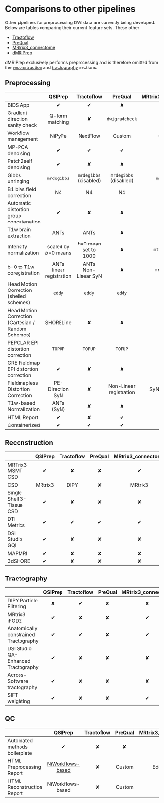 # Comparisons to other pipelines

Other pipelines for preprocessing DWI data are currently being developed. Below are tables comparing
their current feature sets. These other

 * [Tractoflow](https://doi.org/10.1016/j.neuroimage.2020.116889)
 * [PreQual](https://doi.org/10.1101/2020.09.14.260240)
 * [MRtrix3_connectome](https://github.com/BIDS-Apps/MRtrix3_connectome)
 * [dMRIPrep](https://github.com/nipreps/dmriprep)

 dMRIPrep exclusively performs preprocessing and is therefore omitted from the [reconstruction](#reconstruction) and [tractography](#tractography) sections.

## Preprocessing

|                                                     | QSIPrep                  | Tractoflow             | PreQual                 | MRtrix3_connectome | dMRIPrep         |
| --------------------------------------------------- | :----------------------: | :--------------------: | :---------------------: | :----------------: | :--------------: |
| BIDS App                                            |            ✔             |           ✔            |            ✘            |         ✔          |        ✔         |
| Gradient direction sanity check                     |     Q-form matching      |           ✘            |     `dwigradcheck`      |         ✘          |        ✘         |
| Workflow management                                 |          NiPyPe          |        NextFlow        |         Custom          |       Custom       |      NiPyPe      |
| MP-PCA denoising                                    |            ✔             |           ✔            |            ✔            |         ✔          |        ✘         |
| Patch2self denoising                                |            ✔             |           ✘            |            ✘            |         ✘          |        ✘         |
| Gibbs unringing                                     |       `mrdegibbs`        | `mrdegibbs` (disabled) | `mrdegibbs` (disabled)  |    `mrdegibbs`     |        ✘         |
| B1 bias field correction                            |            N4            |           N4           |           N4            |         N4         |        ✘         |
| Automatic distortion group concatenation            |            ✔             |           ✘            |            ✘            |         ✔          |        ✘         |
| T1w brain extraction                                |           ANTs           |          ANTs          |            ✘            |         ✘          |       ANTs       |
| Intensity normalization                             |  scaled by *b*=0 means   | *b*=0 mean set to 1000 |            ✘            |   `mtnormalize`    |        ✘         |
| b=0 to T1w coregistration                           | ANTs linear registration |  ANTs Non-Linear SyN   |            ✘            |    `mrregister`    |     FSL BBR      |
| Head Motion Correction (shelled schemes)            |          `eddy`          |         `eddy`         |         `eddy`          |       `eddy`       |        ✘         |
| Head Motion Correction (Cartesian / Random Schemes) |        SHORELine         |           ✘            |            ✘            |         ✘          |        ✘         |
| PEPOLAR EPI distortion correction                   |         `TOPUP`          |        `TOPUP`         |         `TOPUP`         |      `TOPUP`       |     `TOPUP`      |
| GRE Fieldmap EPI distortion correction              |            ✔             |           ✘            |            ✘            |         ✘          |        ✔         |
| Fieldmapless Distortion Correction                  |     PE-Direction SyN     |           ✘            | Non-Linear registration |    SyN b0-DISCO    | PE-Direction SyN |
| T1w-based Normalization                             |        ANTs (SyN)        |           ✘            |            ✘            |         ✘          |    ANTs (SyN)    |
| HTML Report                                         |            ✔             |           ✘            |            ✔            |         ✘          |        ✔         |
| Containerized                                       |            ✔             |           ✔            |            ✔            |         ✔          |        ✔         |


## Reconstruction

|                           | QSIPrep | Tractoflow | PreQual | MRtrix3_connectome |
| ------------------------- | :-----: | :--------: | :-----: | :----------------: |
| MRTrix3 MSMT CSD          |    ✔    |     ✘      |    ✘    |         ✔          |
| CSD                       | MRtrix3 |    DIPY    |    ✘    |      MRtrix3       |
| Single Shell 3-Tissue CSD |    ✔    |     ✘      |    ✘    |         ✘          |
| DTI Metrics               |    ✔    |     ✔      |    ✔    |         ✔          |
| DSI Studio GQI            |    ✔    |     ✘      |    ✘    |         ✘          |
| MAPMRI                    |    ✔    |     ✘      |    ✘    |         ✘          |
| 3dSHORE                   |    ✔    |     ✘      |    ✘    |         ✘          |

## Tractography

|                                       | QSIPrep | Tractoflow | PreQual | MRtrix3_connectome |
| ------------------------------------- | :-----: | :--------: | :-----: | :----------------: |
| DIPY Particle Filtering               |    ✘    |     ✔      |    ✘    |         ✘          |
| MRtrix3 iFOD2                         |    ✔    |     ✘      |    ✘    |         ✔          |
| Anatomically constrained Tractography |    ✔    |     ✔      |    ✘    |         ✔          |
| DSI Studio QA-Enhanced Tractography   |    ✔    |     ✘      |    ✘    |         ✘          |
| Across-Software tractography          |    ✔    |     ✘      |    ✘    |         ✘          |
| SIFT weighting                        |    ✔    |     ✘      |    ✘    |         ✔          |

## QC

|                               | QSIPrep           | Tractoflow | PreQual | MRtrix3_connectome |
| ----------------------------- | :---------------: | :--------: | :-----: | :----------------: |
| Automated methods boilerplate |         ✔         |     ✘      |    ✘    |         ✘          |
| HTML Preprocessing Report     | [NiWorkflows-based](preprocessing.html#visual-reports) |     ✘      | Custom  |      EddyQuad      |
| HTML Reconstruction Report    | NiWorkflows-based |     ✘      | Custom  |         ✘          |